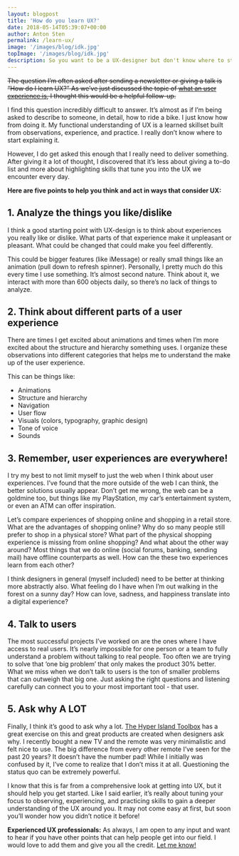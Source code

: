 ```yaml
---
layout: blogpost
title: 'How do you learn UX?'
date: 2018-05-14T05:39:07+00:00
author: Anton Sten
permalink: /learn-ux/
image: '/images/blog/idk.jpg'
topImage: '/images/blog/idk.jpg'
description: So you want to be a UX-designer but don't know where to start? Here are my five points to think differently and kickstart your  UX career!
---
```


~~The question I’m often asked after sending a newsletter or giving a talk is “How do I learn UX?”  As we’ve just discussed the topic of [what an user experience is](https://www.antonsten.com/whatsux), I thought this would be a helpful follow-up.~~

I find this question incredibly difficult to answer. It’s almost as if I’m being asked to describe to someone, in detail, how to ride a bike. I just know how from doing it. My functional understanding of UX is a learned skillset built from observations, experience, and practice. I really don’t know where to start explaining it.

However, I do get asked this enough that I really need to deliver something.  After giving it a lot of thought, I discovered that it’s less about giving a to-do list and more about highlighting skills that tune you into the UX we encounter every day.

**Here are five points to help you think and act in ways that consider UX:**

## 1. Analyze the things you like/dislike
I think a good starting point with UX-design is to think about experiences you really like or dislike. What parts of that experience make it unpleasant or pleasant. What could be changed that could make you feel differently.

This could be bigger features (like iMessage) or really small things like an animation (pull down to refresh spinner). Personally, I pretty much do this every time I use something. It’s almost second nature. Think about it, we interact with more than 600 objects daily, so there’s no lack of things to analyze.


## 2. Think about different parts of a user experience
There are times I get excited about animations and times when I’m more excited about the structure and hierarchy something uses. I organize these observations into different categories that helps me to understand the make up of the user experience.

This can be things like:
- Animations
- Structure and hierarchy
- Navigation
- User flow
- Visuals (colors, typography, graphic design)
- Tone of voice
- Sounds


## 3. Remember, user experiences are everywhere!
I try my best to not limit myself to just the web when I think about user experiences. I’ve found that the more outside of the web I can think, the better solutions usually appear. Don’t get me wrong, the web can be a goldmine too, but things like my PlayStation, my car’s entertainment system, or even an ATM can offer inspiration.

Let’s compare experiences of shopping online and shopping in a retail store. What are the advantages of shopping online? Why do so many people still prefer to shop in a physical store? What part of the physical shopping experience is missing from online shopping? And what about the other way around? Most things that we do online (social forums, banking, sending mail) have offline counterparts as well. How can the these two experiences learn from each other?

I think designers in general (myself included) need to be better at thinking more abstractly also. What feeling do I have when I’m out walking in the forest on a sunny day? How can love, sadness, and happiness translate into a digital experience?


## 4. Talk to users
The most successful projects I’ve worked on are the ones where I have access to real users. It’s nearly impossible for one person or a team to fully understand a problem without talking to real people. Too often we are trying to solve that ‘one big problem’ that only makes the product 30% better. What we miss when we don’t talk to users is the ton of smaller problems that can outweigh that big one. Just asking the right questions and listening carefully can connect you to your most important tool - that user.


## 5. Ask why A LOT
Finally, I think it’s good to ask why a lot. [The Hyper Island Toolbox](http://toolbox.hyperisland.com/the-5-whys) has a great exercise on this and great products are created when designers ask why. I recently bought a new TV and the remote was very minimalistic and felt nice to use. The big difference from every other remote I’ve seen for the past 20 years? It doesn’t have the number pad! While I initially was confused by it, I’ve come to realize that I don’t miss it at all. Questioning the status quo can be extremely powerful.

I know that this is far from a comprehensive look at getting into UX, but it should help you get started. Like I said earlier, it’s really about tuning your focus to observing, experiencing, and practicing skills to gain a deeper understanding of the UX around you. It may not come easy at first, but soon you’ll wonder how you didn’t notice it before!

**Experienced UX professionals:** As always, I am open to any input and want to hear if you have other points that can help people get into our field. I would love to add them and give you all the credit. [Let me know!](https://www.twitter.com/antonsten)

